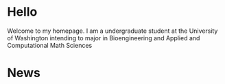 # Hello

Welcome to my homepage. I am a undergraduate student at the University of Washington intending to major in Bioengineering and Applied and Computational Math Sciences

# News


